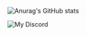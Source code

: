 
![Anurag's GitHub stats](https://github-readme-stats.vercel.app/api?username=maxgamesNL)

![My Discord](https://discord-readme-badge.vercel.app/api?id=853620636701949983)
<!--
**maxgamesNL/maxgamesNL** is a ✨ _special_ ✨ repository because its `README.md` (this file) appears on your GitHub profile.

Here are some ideas to get you started:

- 🔭 I’m currently working on ...
- 🌱 I’m currently learning ...
- 👯 I’m looking to collaborate on ...
- 🤔 I’m looking for help with ...
- 💬 Ask me about ...
- 📫 How to reach me: ...
- 😄 Pronouns: ...
- ⚡ Fun fact: ...
-->
